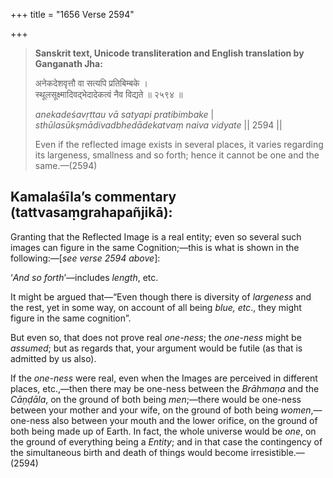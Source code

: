 +++
title = "1656 Verse 2594"

+++
> **Sanskrit text, Unicode transliteration and English translation by Ganganath Jha:** 
>
> अनेकदेशवृत्तौ वा सत्यपि प्रतिबिम्बके ।  
> स्थूलसूक्ष्मादिवद्भेदादेकत्वं नैव विद्यते ॥ २५९४ ॥ 
>
> *anekadeśavṛttau vā satyapi pratibimbake* \|  
> *sthūlasūkṣmādivadbhedādekatvaṃ naiva vidyate* \|\| 2594 \|\| 
>
> Even if the reflected image exists in several places, it varies regarding its largeness, smallness and so forth; hence it cannot be one and the same.—(2594)



## Kamalaśīla’s commentary (tattvasaṃgrahapañjikā):

Granting that the Reflected Image is a real entity; even so several such images can figure in the same Cognition;—this is what is shown in the following:—[*see verse 2594 above*]:

‘*And so forth*’—includes *length*, etc.

It might be argued that—“Even though there is diversity of *largeness* and the rest, yet in some way, on account of all being *blue, etc*., they might figure in the same cognition”.

But even so, that does not prove real *one-ness*; the *one-ness* might be *assumed*; but as regards that, your argument would be futile (as that is admitted by us also).

If the *one-ness* were real, even when the Images are perceived in different places, etc.,—then there may be one-ness between the *Brāhmaṇa* and the *Cāṇḍāla*, on the ground of both being *men*;—there would be one-ness between your mother and your wife, on the ground of both being *women*,—one-ness also between your mouth and the lower orifice, on the ground of both being made up of Earth. In fact, the whole universe would be *one*, on the ground of everything being a *Entity*; and in that case the contingency of the simultaneous birth and death of things would become irresistible.—(2594)


